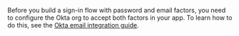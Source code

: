 Before you build a sign-in flow with password and email factors, you need to configure the Okta org to accept both factors in your app. To learn how to do this, see the [Okta email integration guide](/docs/guides/authenticators-okta-email/aspnet/main/#update-configurations).
